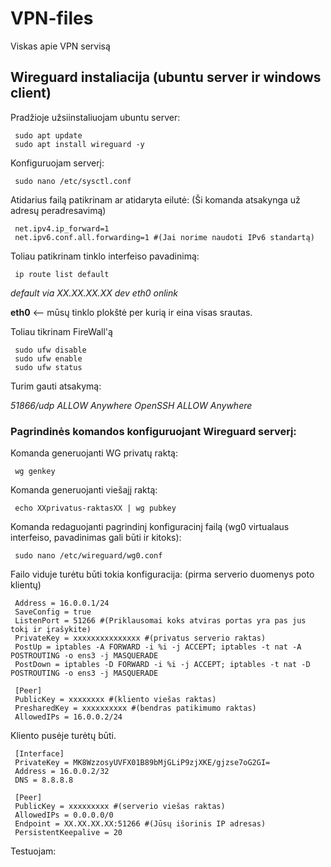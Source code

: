 # VPN-files
Viskas apie VPN servisą

## Wireguard instaliacija (ubuntu server ir windows client)

Pradžioje užsiinstaliuojam ubuntu server:

     sudo apt update
     sudo apt install wireguard -y
     
Konfiguruojam serverį:

     sudo nano /etc/sysctl.conf

Atidarius failą patikrinam ar atidaryta eilutė:
(Ši komanda atsakynga už adresų peradresavimą)

     net.ipv4.ip_forward=1 
     net.ipv6.conf.all.forwarding=1 #(Jai norime naudoti IPv6 standartą)

Toliau patikrinam tinklo interfeiso pavadinimą:

     ip route list default

_default via XX.XX.XX.XX dev eth0 onlink_

**eth0** <-- mūsų tinklo plokštė per kurią ir eina visas srautas.

Toliau tikrinam FireWall'ą

     sudo ufw disable
     sudo ufw enable
     sudo ufw status

 Turim gauti atsakymą:

_51866/udp ALLOW Anywhere_
_OpenSSH ALLOW Anywhere_

     
### Pagrindinės komandos konfiguruojant Wireguard serverį:

Komanda generuojanti WG privatų raktą:

     wg genkey

Komanda generuojanti viešajį raktą:

     echo XXprivatus-raktasXX | wg pubkey 

Komanda redaguojanti pagrindinį konfiguracinį failą (wg0 virtualaus interfeiso, pavadinimas gali būti ir kitoks):

     sudo nano /etc/wireguard/wg0.conf

Failo viduje turėtu būti tokia konfiguracija: 
(pirma serverio duomenys poto klientų)

     Address = 16.0.0.1/24
     SaveConfig = true
     ListenPort = 51266 #(Priklausomai koks atviras portas yra pas jus tokį ir įrašykite)
     PrivateKey = xxxxxxxxxxxxxxx #(privatus serverio raktas)
     PostUp = iptables -A FORWARD -i %i -j ACCEPT; iptables -t nat -A POSTROUTING -o ens3 -j MASQUERADE
     PostDown = iptables -D FORWARD -i %i -j ACCEPT; iptables -t nat -D POSTROUTING -o ens3 -j MASQUERADE

     [Peer]
     PublicKey = xxxxxxxx #(kliento viešas raktas)
     PresharedKey = xxxxxxxxxx #(bendras patikimumo raktas)
     AllowedIPs = 16.0.0.2/24

Kliento pusėje turėtų būti.

     [Interface]
     PrivateKey = MK8WzzosyUVFX01B89bMjGLiP9zjXKE/gjzse7oG2GI=
     Address = 16.0.0.2/32
     DNS = 8.8.8.8

     [Peer]
     PublicKey = xxxxxxxxx #(serverio viešas raktas)
     AllowedIPs = 0.0.0.0/0
     Endpoint = XX.XX.XX.XX:51266 #(Jūsų išorinis IP adresas)
     PersistentKeepalive = 20

Testuojam:

